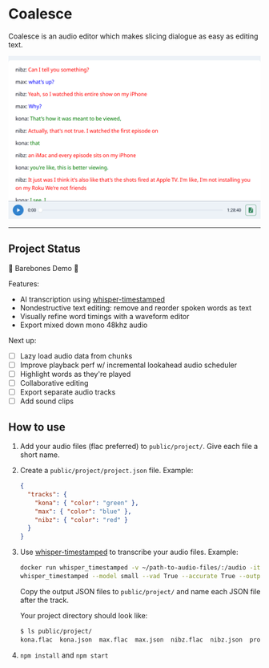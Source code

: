 # Coalesce

Coalesce is an audio editor which makes slicing dialogue as easy as editing text.

![Screenshot](./screenshot.png)

---

## Project Status

🚧 Barebones Demo 🚧

Features:

- AI transcription using [whisper-timestamped](https://github.com/linto-ai/whisper-timestamped)
- Nondestructive text editing: remove and reorder spoken words as text
- Visually refine word timings with a waveform editor
- Export mixed down mono 48khz audio

Next up:

- [ ] Lazy load audio data from chunks
- [ ] Improve playback perf w/ incremental lookahead audio scheduler
- [ ] Highlight words as they're played
- [ ] Collaborative editing
- [ ] Export separate audio tracks
- [ ] Add sound clips

## How to use

1. Add your audio files (flac preferred) to `public/project/`. Give each file a short name.
2. Create a `public/project/project.json` file. Example:

   ```json
   {
     "tracks": {
       "kona": { "color": "green" },
       "max": { "color": "blue" },
       "nibz": { "color": "red" }
     }
   }
   ```

3. Use [whisper-timestamped](https://github.com/linto-ai/whisper-timestamped) to transcribe your audio files. Example:

   ```sh
   docker run whisper_timestamped -v ~/path-to-audio-files/:/audio -it --entrypoint \
   whisper_timestamped --model small --vad True --accurate True --output_dir . --output_format json /audio/*
   ```

   Copy the output JSON files to `public/project/` and name each JSON file after the track.

   Your project directory should look like:

   ```sh
   $ ls public/project/
   kona.flac  kona.json  max.flac  max.json  nibz.flac  nibz.json  project.json
   ```

4. `npm install` and `npm start`
